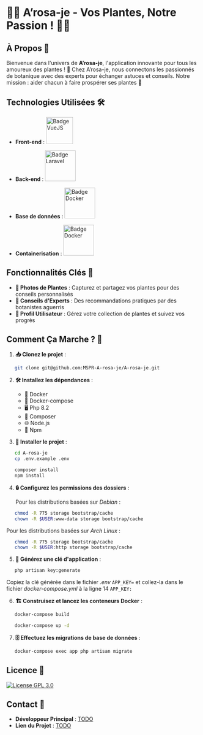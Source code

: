 # 🌿🌺 A’rosa-je - Vos Plantes, Notre Passion ! 🌵🌻

## À Propos 🌟

Bienvenue dans l'univers de **A’rosa-je**, l'application innovante pour tous les amoureux des plantes ! 🌱 Chez A’rosa-je, nous connectons les passionnés de botanique avec des experts pour échanger astuces et conseils. Notre mission : aider chacun à faire prospérer ses plantes 🌼

## Technologies Utilisées 🛠️

- **Front-end** : <a href="https://vuejs.org/">
  <img src="https://img.shields.io/badge/%20%20-VueJS%20-grey?logo=vue.js" alt="Badge VueJS" width="70"/>
</a>

- **Back-end** : <a href="https://laravel.com">
  <img src="https://img.shields.io/badge/%20%20-Laravel%20-grey?logo=laravel" alt="Badge Laravel" width="80"/>
</a>

- **Base de données** : <a href="https://www.sqlite.org/index.html">
  <img src="https://img.shields.io/badge/%20%20-Sqlite%20-grey?logo=Sqlite" alt="Badge Docker" width="80"/>
</a>

- **Containerisation** : <a href="https://www.docker.com/">
  <img src="https://img.shields.io/badge/%20%20-Docker%20-grey?logo=docker" alt="Badge Docker" width="80"/>
</a>

## Fonctionnalités Clés 🔑

- **📸 Photos de Plantes** : Capturez et partagez vos plantes pour des conseils personnalisés
- **🌱 Conseils d'Experts** : Des recommandations pratiques par des botanistes aguerris
- **👤 Profil Utilisateur** : Gérez votre collection de plantes et suivez vos progrès

## Comment Ça Marche ? 🚀

1. **📥 Clonez le projet** :

```bash
   git clone git@github.com:MSPR-A-rosa-je/A-rosa-je.git
```

2. **🛠️ Installez les dépendances** :

   - 🐳 Docker
   - 🔄 Docker-compose
   - 🖥️ Php 8.2
   - 🎼 Composer
   - 🌐 Node.js
   - 🧶 Npm

3. **🚀 Installer le projet** :

```bash
   cd A-rosa-je
   cp .env.example .env
```

```bash
   composer install
   npm install
```



4. **🔒 Configurez les permissions des dossiers** :

   Pour les distributions basées sur *Debian* :

```bash
   chmod -R 775 storage bootstrap/cache
   chown -R $USER:www-data storage bootstrap/cache
```

   Pour les distributions basées sur *Arch Linux* :

```bash
   chmod -R 775 storage bootstrap/cache
   chown -R $USER:http storage bootstrap/cache
```

5. **🔑 Générez une clé d'application** :

```bash
   php artisan key:generate
```

   Copiez la clé générée dans le fichier *.env* `APP_KEY=` et collez-la dans le fichier *docker-compose.yml* à la ligne 14 `APP_KEY:`

6. **🏗️ Construisez et lancez les conteneurs Docker** :

```bash
   docker-compose build
```

```bash
   docker-compose up -d
```

7. **🗄️ Effectuez les migrations de base de données** :

```bash
   docker-compose exec app php artisan migrate
```

## Licence 📄

[![License GPL 3.0](https://img.shields.io/badge/License-_GPL%203.0-blue)](https://www.gnu.org/licenses/gpl-3.0.fr.html#license-text)

## Contact 📩

- **Développeur Principal** : [TODO](https://www.youtube.com/watch?v=dQw4w9WgXcQ)
- **Lien du Projet** : [TODO](https://www.youtube.com/watch?v=dQw4w9WgXcQ)
